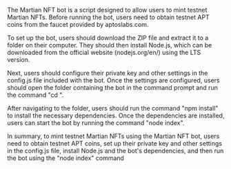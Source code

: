 The Martian NFT bot is a script designed to allow users to mint testnet Martian NFTs. Before running the bot, users need to obtain testnet APT coins from the faucet provided by aptoslabs.com.

To set up the bot, users should download the ZIP file and extract it to a folder on their computer. They should then install Node.js, which can be downloaded from the official website (nodejs.org/en/) using the LTS version.

Next, users should configure their private key and other settings in the config.js file included with the bot. Once the settings are configured, users should open the folder containing the bot in the command prompt and run the command "cd <path to folder with script>".

After navigating to the folder, users should run the command "npm install" to install the necessary dependencies. Once the dependencies are installed, users can start the bot by running the command "node index".

In summary, to mint testnet Martian NFTs using the Martian NFT bot, users need to obtain testnet APT coins, set up their private key and other settings in the config.js file, install Node.js and the bot's dependencies, and then run the bot using the "node index" command
